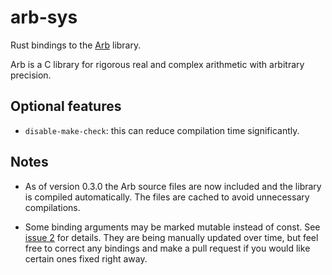 # arb-sys

Rust bindings to the [Arb](https://arblib.org) library.

Arb is a C library for rigorous real and complex arithmetic with arbitrary precision.

## Optional features

  * `disable-make-check`: this can reduce compilation time significantly.

## Notes
  
  * As of version 0.3.0 the Arb source files are now included and the library is compiled automatically. The files are cached to avoid unnecessary compilations.

  * Some binding arguments may be marked mutable instead of const. See 
  [issue 2](https://github.com/wjyoumans/arb-sys/issues/2) for details. They are being manually 
  updated over time, but feel free to correct any bindings and make a pull request if you would like
  certain ones fixed right away.

